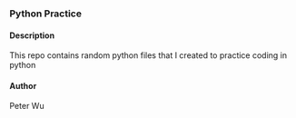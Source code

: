### Python Practice

#### Description
This repo contains random python files that I created to practice coding in python


#### Author
Peter Wu
